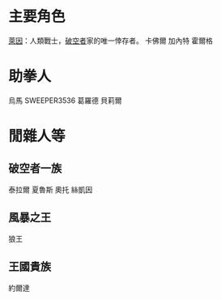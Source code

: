 <!-- TITLE: 人物介紹 -->
<!-- SUBTITLE:  -->

# 主要角色
[萊因](/角色/萊因)：人類戰士，[破空者](/組織/破空者一族)家的唯一倖存者。
卡佛爾
加內特
霍爾格

# 助拳人
烏馬
SWEEPER3536
葛羅德
貝莉爾
# 閒雜人等
## 破空者一族
泰拉爾
夏魯斯
奧托
絲凱因
## 風暴之王
狼王
## 王國貴族
約爾達